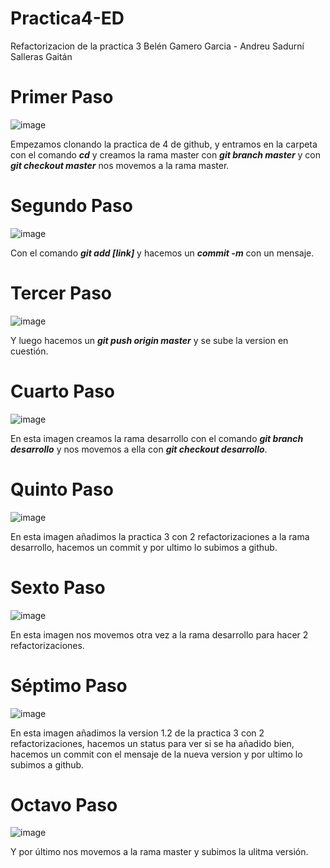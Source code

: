 # Practica4-ED
Refactorizacion de la practica 3
Belén Gamero Garcia - Andreu Sadurní Salleras Gaitán


# Primer Paso
![image](https://user-images.githubusercontent.com/91564971/158904252-8213151d-38f9-4397-83be-e803f02d00a8.png)

Empezamos clonando la practica de 4 de github, y entramos en la carpeta con el comando ___cd___ y creamos la rama master con ___git branch master___ y con ___git checkout master___ nos movemos a la rama master.


# Segundo Paso
![image](https://user-images.githubusercontent.com/91564971/158907091-a60102d2-5582-414a-a7c2-dcb5af0f623b.png)

Con el comando ___git add [link]___ y hacemos un ___commit -m___ con un mensaje.

# Tercer Paso
![image](https://user-images.githubusercontent.com/91564971/158907412-e7af4c8f-3c5f-4e77-b81e-22b68e404dd0.png)

Y luego hacemos un ___git push origin master___ y se sube la version en cuestión.

# Cuarto Paso
![image](https://user-images.githubusercontent.com/91564971/158907733-3dfb6a9d-805f-4454-8354-043f049f07c6.png)

En esta imagen creamos la rama desarrollo con el comando ___git branch desarrollo___  y nos movemos a ella con  ___git checkout desarrollo___.

# Quinto Paso
![image](https://user-images.githubusercontent.com/91564971/158908007-7e0ac7a6-f679-4ade-9b76-bcf52e9a0031.png)

En esta imagen añadimos la practica 3 con 2 refactorizaciones a la rama desarrollo, hacemos un commit y por ultimo lo subimos a github.

# Sexto Paso
![image](https://user-images.githubusercontent.com/91564971/158908124-2fdf5dfe-a983-4e53-a39b-fac4eace3340.png)

En esta imagen nos movemos otra vez a la rama desarrollo para hacer 2 refactorizaciones.

# Séptimo Paso
![image](https://user-images.githubusercontent.com/91564971/158908252-e56357a8-a662-442b-adc6-bd59ed0d827a.png)

En esta imagen añadimos la version 1.2 de la practica 3 con 2 refactorizaciones, hacemos un status para ver si se ha añadido bien, hacemos un commit con el mensaje de la nueva version y por ultimo lo subimos a github.

# Octavo Paso
![image](https://user-images.githubusercontent.com/91564971/158908317-bf4fe97d-7adf-4a1a-9e1a-50722e4a3827.png)

Y por último nos movemos a la rama master y subimos la ulitma versión.
